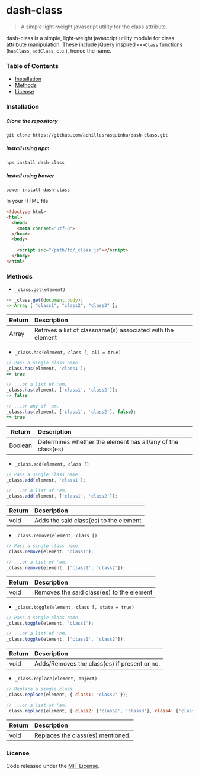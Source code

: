 # dash-class
> A simple light-weight javascript utility for the class attribute.

dash-class is a simple, light-weight javascript utility module for class attribute manipulation. These include jQuery inspired `<x>Class` functions (`hasClass`, `addClass`, etc.), hence the name.

### Table of Contents
* [Installation](#installation)
* [Methods](#methods)
* [License](#license)

### Installation
##### Clone the repository
```
git clone https://github.com/achillesrasquinha/dash-class.git
```

##### Install using npm
```
npm install dash-class
```

##### Install using bower
```
bower install dash-class
```

In your HTML file
```html
<!doctype html>
<html>
  <head>
    <meta charset="utf-8">
  </head>
  <body>
    ...
    <script src="/path/to/_class.js"></script>
  </body>
</html>
```

### Methods
* `_class.get(element)`
```javascript
<= _class.get(document.body);
=> Array [ "class1", "class2", "class3" ];
```
| Return        | Description                                                 |
| ------------- | :---------------------------------------------------------- |
| Array<String> | Retrives a list of classname(s) associated with the element |

* `_class.has(element, class [, all = true)`
```javascript
// Pass a single class name.
_class.has(element, 'class1');
=> true

// ...or a list of 'em.
_class.has(element, ['class1', 'class2']);
=> false

// ...or any of 'em.
_class.has(element, ['class1', 'class2'], false);
=> true
```
| Return        | Description                                                 |
| ------------- | :---------------------------------------------------------- |
| Boolean       | Determines whether the element has all/any of the class(es) |

* `_class.add(element, class [)`
```javascript
// Pass a single class name.
_class.add(element, 'class1');

// ...or a list of 'em.
_class.add(element, ['class1', 'class2']);
```
| Return        | Description                                                 |
| ------------- | :---------------------------------------------------------- |
| void          | Adds the said class(es) to the element                      |

* `_class.remove(element, class [)`
```javascript
// Pass a single class name.
_class.remove(element, 'class1');

// ...or a list of 'em.
_class.remove(element, ['class1', 'class2']);
```
| Return        | Description                                                 |
| ------------- | :---------------------------------------------------------- |
| void          | Removes the said class(es) to the element                   |

* `_class.toggle(element, class [, state = true)`
```javascript
// Pass a single class name.
_class.toggle(element, 'class1');

// ...or a list of 'em.
_class.toggle(element, ['class1', 'class2']);
```
| Return        | Description                                                 |
| ------------- | :---------------------------------------------------------- |
| void          | Adds/Removes the class(es) if present or no.                |

* `_class.replace(element, object)`
```javascript
// Replace a single class
_class.replace(element, { class1: 'class2' });

// ...or a list of 'em.
_class.replace(element, { class2: ['class2', 'class3'], class4: ['class5', 'class6'] });
```
| Return        | Description                                                 |
| ------------- | :---------------------------------------------------------- |
| void          | Replaces the class(es) mentioned.                           |

### License
Code released under the [MIT License](http://github.com/achillesrasquinha/dash-class/blob/master/LICENSE).